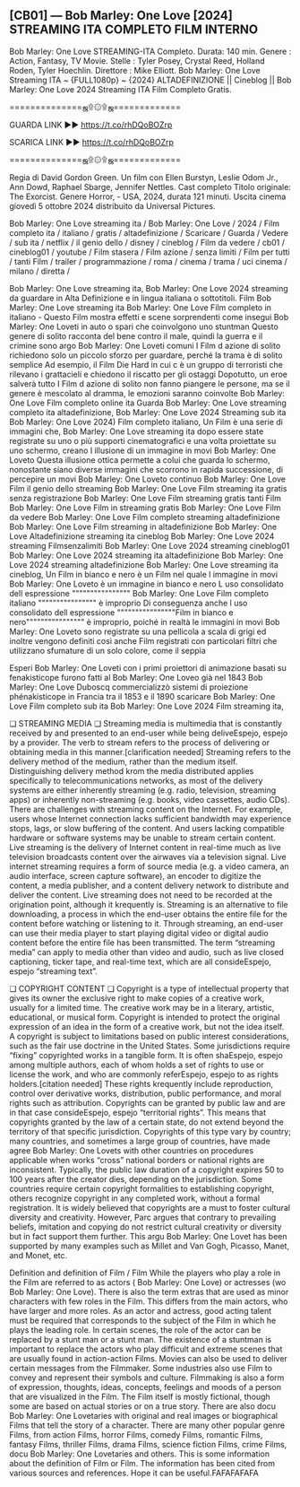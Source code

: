 ## [CB01] — Bob Marley: One Love [2024] STREAMING ITA COMPLETO FILM INTERNO

Bob Marley: One Love STREAMING-ITA Completo. Durata: 140 min. Genere : Action, Fantasy, TV Movie. Stelle : Tyler Posey, Crystal Reed, Holland Roden, Tyler Hoechlin. Direttore : Mike Elliott. Bob Marley: One Love Streaming ITA ~ {FULL1080p} ~ {2024} ALTADEFINIZIONE || Cineblog || Bob Marley: One Love 2024 Streaming ITA Film Completo Gratis.

==============ஜ۩۞۩ஜ=============

GUARDA LINK ►► https://t.co/rhDQoBOZrp

SCARICA LINK ►► https://t.co/rhDQoBOZrp

==============ஜ۩۞۩ஜ=============

Regia di David Gordon Green. Un film con Ellen Burstyn, Leslie Odom Jr., Ann Dowd, Raphael Sbarge, Jennifer Nettles. Cast completo Titolo originale: The Exorcist. Genere Horror, - USA, 2024, durata 121 minuti. Uscita cinema giovedì 5 ottobre 2024 distribuito da Universal Pictures.

Bob Marley: One Love streaming ita / Bob Marley: One Love / 2024 / Film completo ita / italiano / gratis / altadefinizione / Scaricare / Guarda / Vedere / sub ita / netflix / il genio dello / disney / cineblog / Film da vedere / cb01 / cineblog01 / youtube / Film stasera / Film azione / senza limiti / Film per tutti / tanti Film / trailer / programmazione / roma / cinema / trama / uci cinema / milano / diretta /

Bob Marley: One Love streaming ita, Bob Marley: One Love 2024 streaming da guardare in Alta Definizione e in lingua italiana o sottotitoli. Film Bob Marley: One Love streaming ita Bob Marley: One Love Film completo in italiano - Questo Film mostra effetti e scene sorprendenti come insegui Bob Marley: One Loveti in auto o spari che coinvolgono uno stuntman Questo genere di solito racconta del bene contro il male, quindi la guerra e il crimine sono argo Bob Marley: One Loveti comuni I Film d azione di solito richiedono solo un piccolo sforzo per guardare, perché la trama è di solito semplice Ad esempio, il Film Die Hard in cui c è un gruppo di terroristi che rilevano i grattacieli e chiedono il riscatto per gli ostaggi Dopotutto, un eroe salverà tutto I Film d azione di solito non fanno piangere le persone, ma se il genere è mescolato al dramma, le emozioni saranno coinvolte Bob Marley: One Love Film completo online ita Guarda Bob Marley: One Love streaming completo ita altadefinizione, Bob Marley: One Love 2024 Streaming sub ita Bob Marley: One Love 2024) Film completo italiano, Un Film è una serie di immagini che, Bob Marley: One Love streaming ita dopo essere state registrate su uno o più supporti cinematografici e una volta proiettate su uno schermo, creano l illusione di un immagine in movi Bob Marley: One Loveto Questa illusione ottica permette a colui che guarda lo schermo, nonostante siano diverse immagini che scorrono in rapida successione, di percepire un movi Bob Marley: One Loveto continuo Bob Marley: One Love Film il genio dello streaming Bob Marley: One Love Film streaming ita gratis senza registrazione Bob Marley: One Love Film streaming gratis tanti Film Bob Marley: One Love Film in streaming gratis Bob Marley: One Love Film da vedere Bob Marley: One Love Film completo streaming altadefinizione Bob Marley: One Love Film streaming in altadefinizione Bob Marley: One Love Altadefinizione streaming ita cineblog Bob Marley: One Love 2024 streaming Filmsenzalimiti Bob Marley: One Love 2024 streaming cineblog01 Bob Marley: One Love 2024 streaming ita altadefinizione Bob Marley: One Love 2024 streaming altadefinizione Bob Marley: One Love streaming ita cineblog, Un Film in bianco e nero è un Film nel quale l immagine in movi Bob Marley: One Loveto è un immagine in bianco e nero L uso consolidato dell espressione """""""""""""""" Bob Marley: One Love Film completo italiano """""""""""""""" è improprio Di conseguenza anche l uso consolidato dell espressione """"""""""""""""Film in bianco e nero"""""""""""""""" è improprio, poiché in realtà le immagini in movi Bob Marley: One Loveto sono registrate su una pellicola a scala di grigi ed inoltre vengono definiti così anche Film registrati con particolari filtri che utilizzano sfumature di un solo colore, come il seppia

Esperi Bob Marley: One Loveti con i primi proiettori di animazione basati su fenakisticope furono fatti al Bob Marley: One Loveo già nel 1843 Bob Marley: One Love Duboscq commercializzò sistemi di proiezione phénakisticope in Francia tra il 1853 e il 1890 scaricare Bob Marley: One Love Film completo sub ita Bob Marley: One Love 2024 Film streaming ita,

❏ STREAMING MEDIA ❏ Streaming media is multimedia that is constantly received by and presented to an end-user while being deliveEspejo, espejo by a provider. The verb to stream refers to the process of delivering or obtaining media in this manner.[clarification needed] Streaming refers to the delivery method of the medium, rather than the medium itself. Distinguishing delivery method krom the media distributed applies specifically to telecommunications networks, as most of the delivery systems are either inherently streaming (e.g. radio, television, streaming apps) or inherently non-streaming (e.g. books, video cassettes, audio CDs). There are challenges with streaming content on the Internet. For example, users whose Internet connection lacks sufficient bandwidth may experience stops, lags, or slow buffering of the content. And users lacking compatible hardware or software systems may be unable to stream certain content. Live streaming is the delivery of Internet content in real-time much as live television broadcasts content over the airwaves via a television signal. Live internet streaming requires a form of source media (e.g. a video camera, an audio interface, screen capture software), an encoder to digitize the content, a media publisher, and a content delivery network to distribute and deliver the content. Live streaming does not need to be recorded at the origination point, although it krequently is. Streaming is an alternative to file downloading, a process in which the end-user obtains the entire file for the content before watching or listening to it. Through streaming, an end-user can use their media player to start playing digital video or digital audio content before the entire file has been transmitted. The term “streaming media” can apply to media other than video and audio, such as live closed captioning, ticker tape, and real-time text, which are all consideEspejo, espejo “streaming text”.

❏ COPYRIGHT CONTENT ❏ Copyright is a type of intellectual property that gives its owner the exclusive right to make copies of a creative work, usually for a limited time. The creative work may be in a literary, artistic, educational, or musical form. Copyright is intended to protect the original expression of an idea in the form of a creative work, but not the idea itself. A copyright is subject to limitations based on public interest considerations, such as the fair use doctrine in the United States. Some jurisdictions require “fixing” copyrighted works in a tangible form. It is often shaEspejo, espejo among multiple authors, each of whom holds a set of rights to use or license the work, and who are commonly referEspejo, espejo to as rights holders.[citation needed] These rights krequently include reproduction, control over derivative works, distribution, public performance, and moral rights such as attribution. Copyrights can be granted by public law and are in that case consideEspejo, espejo “territorial rights”. This means that copyrights granted by the law of a certain state, do not extend beyond the territory of that specific jurisdiction. Copyrights of this type vary by country; many countries, and sometimes a large group of countries, have made agree Bob Marley: One Lovets with other countries on procedures applicable when works “cross” national borders or national rights are inconsistent. Typically, the public law duration of a copyright expires 50 to 100 years after the creator dies, depending on the jurisdiction. Some countries require certain copyright formalities to establishing copyright, others recognize copyright in any completed work, without a formal registration. It is widely believed that copyrights are a must to foster cultural diversity and creativity. However, Parc argues that contrary to prevailing beliefs, imitation and copying do not restrict cultural creativity or diversity but in fact support them further. This argu Bob Marley: One Lovet has been supported by many examples such as Millet and Van Gogh, Picasso, Manet, and Monet, etc.

Definition and definition of Film / Film While the players who play a role in the Film are referred to as actors ( Bob Marley: One Love) or actresses (wo Bob Marley: One Love). There is also the term extras that are used as minor characters with few roles in the Film. This differs from the main actors, who have larger and more roles. As an actor and actress, good acting talent must be required that corresponds to the subject of the Film in which he plays the leading role. In certain scenes, the role of the actor can be replaced by a stunt man or a stunt man. The existence of a stuntman is important to replace the actors who play difficult and extreme scenes that are usually found in action-action Films. Movies can also be used to deliver certain messages from the Filmmaker. Some industries also use Film to convey and represent their symbols and culture. Filmmaking is also a form of expression, thoughts, ideas, concepts, feelings and moods of a person that are visualized in the Film. The Film itself is mostly fictional, though some are based on actual stories or on a true story. There are also docu Bob Marley: One Lovetaries with original and real images or biographical Films that tell the story of a character. There are many other popular genre Films, from action Films, horror Films, comedy Films, romantic Films, fantasy Films, thriller Films, drama Films, science fiction Films, crime Films, docu Bob Marley: One Lovetaries and others. This is some information about the definition of Film or Film. The information has been cited from various sources and references. Hope it can be useful.FAFAFAFAFA
